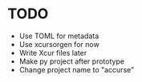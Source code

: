 # TODO
- Use TOML for metadata
- Use xcursorgen for now
- Write Xcur files later
- Make py project after prototype
- Change project name to "accurse"
